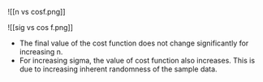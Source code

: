 ![[n vs cosf.png]]

![[sig vs cos f.png]]

- The final value of the cost function does not change significantly for increasing n.
- For increasing sigma, the value of cost function also increases. This is due to increasing inherent randomness of the sample data.